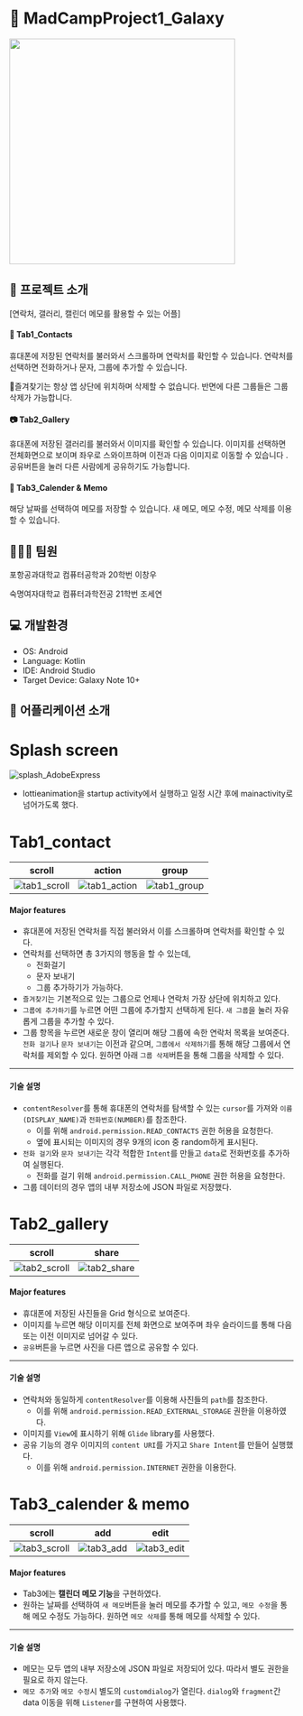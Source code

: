 # 🚀 MadCampProject1_Galaxy

<img src = "https://github.com/Gloveman/CampProject1/assets/135544903/e45b5365-059a-44de-b029-8a48dd86d7eb" height ="400" weight = "400"/>

## 🥨 프로젝트 소개
[연락처, 갤러리, 캘린더 메모를 활용할 수 있는 어플]

#### 👥 Tab1_Contacts
 휴대폰에 저장된 연락처를 불러와서 스크롤하며 연락처를 확인할 수 있습니다. 연락처를 선택하면 전화하거나 문자, 그룹에 추가할 수 있습니다.

🌟즐겨찾기는 항상 앱 상단에 위치하며 삭제할 수 없습니다. 반면에 다른 그룹들은 그룹 삭제가 가능합니다.

#### 📷 Tab2_Gallery
 휴대폰에 저장된 갤러리를 불러와서 이미지를 확인할 수 있습니다. 이미지를 선택하면 전체화면으로 보이며 좌우로 스와이프하며 이전과 다음 이미지로 이동할 수 있습니다 .
공유버튼을 눌러 다른 사람에게 공유하기도 가능합니다.

#### 📆 Tab3_Calender & Memo
 해당 날짜를 선택하여 메모를 저장할 수 있습니다. 새 메모, 메모 수정, 메모 삭제를 이용할 수 있습니다. 

## 🧑🏻‍🚀 팀원
포항공과대학교 컴퓨터공학과 20학번 이창우

숙명여자대학교 컴퓨터과학전공 21학번 조세연

## 💻 개발환경
- OS: Android
- Language: Kotlin
- IDE: Android Studio
- Target Device: Galaxy Note 10+

## 📁 어플리케이션 소개

# Splash screen
![splash_AdobeExpress](https://github.com/Gloveman/CampProject1/assets/135544903/66eb195b-e91c-4ed3-8980-72eb86474a97)

- lottieanimation을 startup activity에서 실행하고 일정 시간 후에 mainactivity로 넘어가도록 했다.

# Tab1_contact

|scroll|action|group|
|------|------|------|
|![tab1_scroll](https://github.com/Gloveman/CampProject1/assets/135544903/258962f8-d640-4417-b799-80ed2181efb1)|![tab1_action](https://github.com/Gloveman/CampProject1/assets/135544903/be5cac70-7851-4175-b1ed-051ac22306e4)|![tab1_group](https://github.com/Gloveman/CampProject1/assets/135544903/687a7f6c-3a70-4813-b29b-5909e94a3dfd)


#### Major features

- 휴대폰에 저장된 연락처를 직접 불러와서 이를 스크롤하며 연락처를 확인할 수 있다.
- 연락처를 선택하면 총 3가지의 행동을 할 수 있는데,
  - 전화걸기
  - 문자 보내기
  - 그룹 추가하기가 가능하다.
- ```즐겨찾기```는 기본적으로 있는 그룹으로 언제나 연락처 가장 상단에 위치하고 있다.
- ```그룹에 추가하기```를 누르면 어떤 그룹에 추가할지 선택하게 된다. ```새 그룹```을 눌러 자유롭게 그룹을 추가할 수 있다.
- 그룹 항목을 누르면 새로운 창이 열리며 해당 그룹에 속한 연락처 목록을 보여준다. ```전화 걸기```나 ```문자 보내기```는 이전과 같으며, ```그룹에서 삭제하기```를 통해 해당 그룹에서 연락처를 제외할 수 있다. 원하면 아래 ```그룹 삭제```버튼을 통해 그룹을 삭제할 수 있다.

* * * * 
#### 기술 설명

- ```contentResolver```를 통해 휴대폰의 연락처를 탐색할 수 있는 ```cursor```를 가져와 ```이름(DISPLAY_NAME)```과 ```전화번호(NUMBER)```를 참조한다.
  - 이를 위해 ```android.permission.READ_CONTACTS``` 권한 허용을 요청한다.
  - 옆에 표시되는 이미지의 경우 9개의 icon 중 random하게 표시된다. 
- ```전화 걸기```와 ```문자 보내기```는 각각 적합한 ```Intent```를 만들고 ```data```로 전화번호를 추가하여 실행된다.
  - 전화를 걸기 위해 ```android.permission.CALL_PHONE``` 권한 허용을 요청한다.
- 그룹 데이터의 경우 앱의 내부 저장소에 JSON 파일로 저장했다. 

# Tab2_gallery
|scroll|share|
|------|------|
![tab2_scroll](https://github.com/Gloveman/CampProject1/assets/135544903/b82532cb-f311-41e4-a6bf-7d04d6ba2865)|![tab2_share](https://github.com/Gloveman/CampProject1/assets/135544903/74660b38-09ab-4c7b-981d-2ff67281c451)|


#### Major features
- 휴대폰에 저장된 사진들을 Grid 형식으로 보여준다.
- 이미지를 누르면 해당 이미지를 전체 화면으로 보여주며 좌우 슬라이드를 통해 다음 또는 이전 이미지로 넘어갈 수 있다.
- ```공유```버튼을 누르면 사진을 다른 앱으로 공유할 수 있다.

* * * * 
#### 기술 설명
- 연락처와 동일하게 ```contentResolver```를 이용해 사진들의 ```path```를 참조한다.
  - 이를 위해 ```android.permission.READ_EXTERNAL_STORAGE``` 권한을 이용하였다.
- 이미지를 ```View```에 표시하기 위해 ```Glide``` library를 사용했다.
- 공유 기능의 경우 이미지의 ```content URI```를 가지고  ```Share Intent```를 만들어 실행했다.
  - 이를 위해 ```android.permission.INTERNET``` 권한을 이용한다.
    
# Tab3_calender & memo
|scroll|add|edit|
|------|------|------|
|![tab3_scroll](https://github.com/Gloveman/CampProject1/assets/135544903/f6efd06d-4ae5-433b-ab24-1406f5e6f855)|![tab3_add](https://github.com/Gloveman/CampProject1/assets/135544903/6aaa9fbb-828d-409c-81a6-ccf20df674e3)|![tab3_edit](https://github.com/Gloveman/CampProject1/assets/135544903/d4009b0f-d414-4aa0-aba5-a6a2f931a5b8)|

#### Major features
- Tab3에는 **캘린더 메모 기능**을 구현하였다.
- 원하는 날짜를 선택하여 ```새 메모```버튼을 눌러 메모를 추가할 수 있고, ```메모 수정```을 통해 메모 수정도 가능하다. 원하면 ```메모 삭제```를 통해 메모를 삭제할 수 있다.

* * * * 
#### 기술 설명
- 메모는 모두 앱의 내부 저장소에 JSON 파일로 저장되어 있다. 따라서 별도 권한을 필요로 하지 않는다.
- ```메모 추가```와 ```메모 수정```시 별도의 ```customdialog```가 열린다. ```dialog```와 ```fragment```간 data 이동을 위해 ```Listener```를 구현하여 사용했다.
